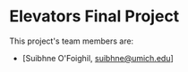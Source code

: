 # Elevators Final Project
This project's team members are:
* [Suibhne O'Foighil, suibhne@umich.edu]
